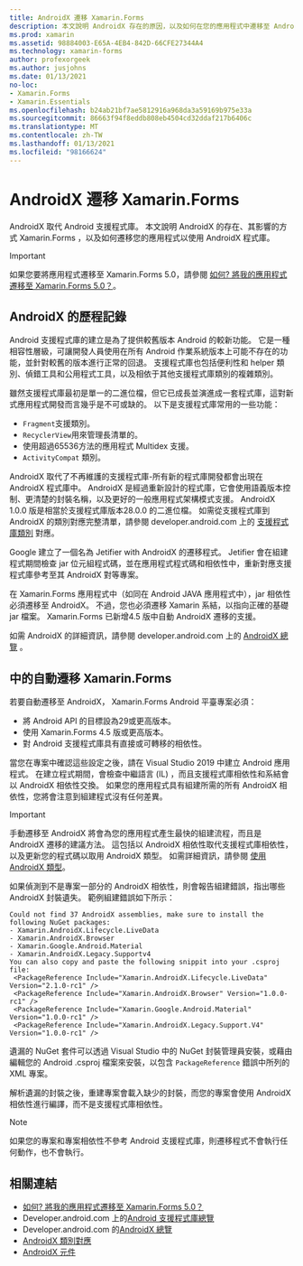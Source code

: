 ```yaml
---
title: AndroidX 遷移 Xamarin.Forms
description: 本文說明 AndroidX 存在的原因，以及如何在您的應用程式中遷移至 AndroidX Xamarin.Forms 。
ms.prod: xamarin
ms.assetid: 98884003-E65A-4EB4-842D-66CFE27344A4
ms.technology: xamarin-forms
author: profexorgeek
ms.author: jusjohns
ms.date: 01/13/2021
no-loc:
- Xamarin.Forms
- Xamarin.Essentials
ms.openlocfilehash: b24ab21bf7ae5812916a968da3a59169b975e33a
ms.sourcegitcommit: 86663f94f8eddb808eb4504cd32ddaf217b6406c
ms.translationtype: MT
ms.contentlocale: zh-TW
ms.lasthandoff: 01/13/2021
ms.locfileid: "98166624"
---
```

# <a name="androidx-migration-in-no-locxamarinforms"></a>AndroidX 遷移 Xamarin.Forms

AndroidX 取代 Android 支援程式庫。 本文說明 AndroidX 的存在、其影響的方式 Xamarin.Forms ，以及如何遷移您的應用程式以使用 AndroidX 程式庫。

> [!IMPORTANT]
> 如果您要將應用程式遷移至 Xamarin.Forms 5.0，請參閱 [如何? 將我的應用程式遷移至 Xamarin.Forms 5.0？](~/xamarin-forms/troubleshooting/questions/forms5-migration.md)。

## <a name="history-of-androidx"></a>AndroidX 的歷程記錄

Android 支援程式庫的建立是為了提供較舊版本 Android 的較新功能。 它是一種相容性層級，可讓開發人員使用在所有 Android 作業系統版本上可能不存在的功能，並針對較舊的版本進行正常的回退。 支援程式庫也包括便利性和 helper 類別、偵錯工具和公用程式工具，以及相依于其他支援程式庫類別的複雜類別。

雖然支援程式庫最初是單一的二進位檔，但它已成長並演進成一套程式庫，這對新式應用程式開發而言幾乎是不可或缺的。 以下是支援程式庫常用的一些功能：

- `Fragment`支援類別。
- `RecyclerView`用來管理長清單的。
- 使用超過65536方法的應用程式 Multidex 支援。
- `ActivityCompat` 類別。

AndroidX 取代了不再維護的支援程式庫-所有新的程式庫開發都會出現在 AndroidX 程式庫中。 AndroidX 是經過重新設計的程式庫，它會使用語義版本控制、更清楚的封裝名稱，以及更好的一般應用程式架構模式支援。 AndroidX 1.0.0 版是相當於支援程式庫版本28.0.0 的二進位檔。 如需從支援程式庫到 AndroidX 的類別對應完整清單，請參閱 developer.android.com 上的 [支援程式庫類別](https://developer.android.com/jetpack/androidx/migrate/class-mappings) 對應。

Google 建立了一個名為 Jetifier with AndroidX 的遷移程式。 Jetifier 會在組建程式期間檢查 jar 位元組程式碼，並在應用程式程式碼和相依性中，重新對應支援程式庫參考至其 AndroidX 對等專案。

在 Xamarin.Forms 應用程式中（如同在 Android JAVA 應用程式中），jar 相依性必須遷移至 AndroidX。 不過，您也必須遷移 Xamarin 系結，以指向正確的基礎 jar 檔案。 Xamarin.Forms 已新增4.5 版中自動 AndroidX 遷移的支援。

如需 AndroidX 的詳細資訊，請參閱 developer.android.com 上的 [AndroidX 總覽](https://developer.android.com/jetpack/androidx) 。

## <a name="automatic-migration-in-no-locxamarinforms"></a>中的自動遷移 Xamarin.Forms

若要自動遷移至 AndroidX， Xamarin.Forms Android 平臺專案必須：

- 將 Android API 的目標設為29或更高版本。
- 使用 Xamarin.Forms 4.5 版或更高版本。
- 對 Android 支援程式庫具有直接或可轉移的相依性。

當您在專案中確認這些設定之後，請在 Visual Studio 2019 中建立 Android 應用程式。 在建立程式期間，會檢查中繼語言 (IL) ，而且支援程式庫相依性和系結會以 AndroidX 相依性交換。 如果您的應用程式具有組建所需的所有 AndroidX 相依性，您將會注意到組建程式沒有任何差異。

> [!IMPORTANT]
> 手動遷移至 AndroidX 將會為您的應用程式產生最快的組建流程，而且是 AndroidX 遷移的建議方法。 這包括以 AndroidX 相依性取代支援程式庫相依性，以及更新您的程式碼以取用 AndroidX 類型。 如需詳細資訊，請參閱 [使用 AndroidX 類型](~/xamarin-forms/troubleshooting/questions/forms5-migration.md#use-androidx-types)。

如果偵測到不是專案一部分的 AndroidX 相依性，則會報告組建錯誤，指出哪些 AndroidX 封裝遺失。 範例組建錯誤如下所示：

```
Could not find 37 AndroidX assemblies, make sure to install the following NuGet packages:
- Xamarin.AndroidX.Lifecycle.LiveData
- Xamarin.AndroidX.Browser
- Xamarin.Google.Android.Material
- Xamarin.AndroidX.Legacy.Supportv4
You can also copy and paste the following snippit into your .csproj file:
 <PackageReference Include="Xamarin.AndroidX.Lifecycle.LiveData" Version="2.1.0-rc1" />
 <PackageReference Include="Xamarin.AndroidX.Browser" Version="1.0.0-rc1" />
 <PackageReference Include="Xamarin.Google.Android.Material" Version="1.0.0-rc1" />
 <PackageReference Include="Xamarin.AndroidX.Legacy.Support.V4" Version="1.0.0-rc1" />
```

遺漏的 NuGet 套件可以透過 Visual Studio 中的 NuGet 封裝管理員安裝，或藉由編輯您的 Android .csproj 檔案來安裝，以包含 `PackageReference` 錯誤中所列的 XML 專案。

解析遺漏的封裝之後，重建專案會載入缺少的封裝，而您的專案會使用 AndroidX 相依性進行編譯，而不是支援程式庫相依性。

> [!NOTE]
> 如果您的專案和專案相依性不參考 Android 支援程式庫，則遷移程式不會執行任何動作，也不會執行。

## <a name="related-links"></a>相關連結

- [如何? 將我的應用程式遷移至 Xamarin.Forms 5.0？](~/xamarin-forms/troubleshooting/questions/forms5-migration.md)
- Developer.android.com 上的[Android 支援程式庫總覽](https://developer.android.com/topic/libraries/support-library/index)
- Developer.android.com 的[AndroidX 總覽](https://developer.android.com/jetpack/androidx)
- [AndroidX 類別對應](https://github.com/xamarin/AndroidX/blob/master/mappings/androidx-class-mapping.csv)
- [AndroidX 元件](https://github.com/xamarin/AndroidX/blob/master/mappings/androidx-assemblies.csv)
